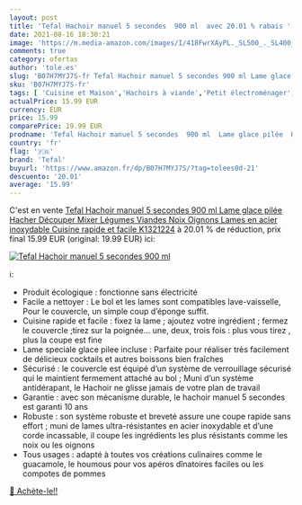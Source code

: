 ```yaml
---
layout: post
title: 'Tefal Hachoir manuel 5 secondes  900 ml  avec 20.01 % rabais '
date: 2021-08-16 18:30:21
image: 'https://m.media-amazon.com/images/I/418FwrXAyPL._SL500_._SL400_.jpg'
comments: true
category: ofertas
author: 'tole.es'
slug: 'B07H7MYJ7S-fr Tefal Hachoir manuel 5 secondes 900 ml Lame glace pilée...'
sku: 'B07H7MYJ7S-fr'
tags: [ 'Cuisine et Maison','Hachoirs à viande','Petit électroménager','tefal','Électroménager spécialisé', ]
actualPrice: 15.99 EUR
currency: EUR
price: 15.99
comparePrice: 19.99 EUR
prodname: 'Tefal Hachoir manuel 5 secondes  900 ml  Lame glace pilée  Hacher  Découper  Mixer  Légumes  Viandes  Noix  Oignons  Lames en acier inoxydable  Cuisine rapide et facile K1321224'
country: 'fr'
flag: '🇫🇷'
brand: 'Tefal'
buyurl: 'https://www.amazon.fr/dp/B07H7MYJ7S/?tag=tolees0d-21'
descuento: '20.01'
average: '15.99'
---
```


C'est en vente [Tefal Hachoir manuel 5 secondes  900 ml  Lame glace pilée  Hacher  Découper  Mixer  Légumes  Viandes  Noix  Oignons  Lames en acier inoxydable  Cuisine rapide et facile K1321224](https://www.amazon.fr/dp/B07H7MYJ7S/?tag=tolees0d-21)  à  20.01 % de réduction, prix final  15.99 EUR (original: 19.99 EUR) ici:

[![Tefal Hachoir manuel 5 secondes  900 ml ](https://m.media-amazon.com/images/I/418FwrXAyPL._SL500_._SL400_.jpg)](https://www.amazon.fr/dp/B07H7MYJ7S/?tag=tolees0d-21)

ℹ️:

- Produit écologique : fonctionne sans électricité
- Facile a nettoyer : Le bol et les lames sont compatibles lave-vaisselle, Pour le couvercle, un simple coup d’éponge suffit.
- Cuisine rapide et facile : fixez la lame ; ajoutez votre ingrédient ; fermez le couvercle ;tirez sur la poignée… une, deux, trois fois : plus vous tirez , plus la coupe est fine
- Lame speciale glace pilee incluse : Parfaite pour réaliser très facilement de délicieux cocktails et autres boissons bien fraîches
- Sécurisé : le couvercle est équipé d’un système de verrouillage sécurisé qui le maintient fermement attaché au bol ; Muni d’un système antidérapant, le Hachoir ne glisse jamais de votre plan de travail
- Garantie : avec son mécanisme durable, le hachoir manuel 5 secondes est garanti 10 ans
- Robuste : son système robuste et breveté assure une coupe rapide sans effort ; muni de lames ultra-résistantes en acier inoxydable et d’une corde incassable, il coupe les ingrédients les plus résistants comme les noix ou les oignons
- Tous usages : adapté à toutes vos créations culinaires comme le guacamole, le houmous pour vos apéros dînatoires faciles ou les compotes de pommes

[🛒 Achète-le!!](https://www.amazon.fr/dp/B07H7MYJ7S/?tag=tolees0d-21)
